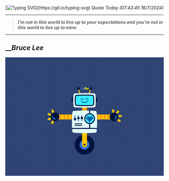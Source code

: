 [![Typing SVG](https://readme-typing-svg.herokuapp.com?font=Press+Start+2P&color=C2F784&size=35&width=900&height=100&lines=Hello+World%2C+I'm+Hung+!)](https://git.io/typing-svg) 
_Quote Today (07:43:45 16/7/2024)_
___
>**_I'm not in this world to live up to your expectations and you're not in this world to live up to mine._**
___

## __**_Bruce Lee_**

![RobotDance](src/assets/images/robot-dancing-dribble.gif?style=center)
